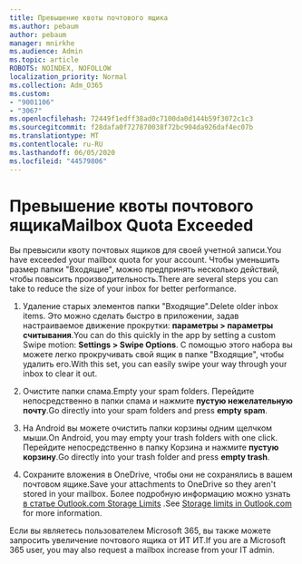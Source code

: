 ```yaml
---
title: Превышение квоты почтового ящика
ms.author: pebaum
author: pebaum
manager: mnirkhe
ms.audience: Admin
ms.topic: article
ROBOTS: NOINDEX, NOFOLLOW
localization_priority: Normal
ms.collection: Adm_O365
ms.custom:
- "9001106"
- "3067"
ms.openlocfilehash: 72449f1edff38ad0c7100da0d144b59f3072c1c3
ms.sourcegitcommit: f28dafa0f727870038f72bc904da926daf4ec07b
ms.translationtype: MT
ms.contentlocale: ru-RU
ms.lasthandoff: 06/05/2020
ms.locfileid: "44579806"
---
```

# <a name="mailbox-quota-exceeded"></a><span data-ttu-id="60695-102">Превышение квоты почтового ящика</span><span class="sxs-lookup"><span data-stu-id="60695-102">Mailbox Quota Exceeded</span></span>

<span data-ttu-id="60695-103">Вы превысили квоту почтовых ящиков для своей учетной записи.</span><span class="sxs-lookup"><span data-stu-id="60695-103">You have exceeded your mailbox quota for your account.</span></span> <span data-ttu-id="60695-104">Чтобы уменьшить размер папки "Входящие", можно предпринять несколько действий, чтобы повысить производительность.</span><span class="sxs-lookup"><span data-stu-id="60695-104">There are several steps you can take to reduce the size of your inbox for better performance.</span></span>

1. <span data-ttu-id="60695-105">Удаление старых элементов папки "Входящие".</span><span class="sxs-lookup"><span data-stu-id="60695-105">Delete older inbox items.</span></span> <span data-ttu-id="60695-106">Это можно сделать быстро в приложении, задав настраиваемое движение прокрутки: **параметры > параметры считывания**.</span><span class="sxs-lookup"><span data-stu-id="60695-106">You can do this quickly in the app by setting a custom Swipe motion: **Settings > Swipe Options**.</span></span> <span data-ttu-id="60695-107">С помощью этого набора вы можете легко прокручивать свой ящик в папке "Входящие", чтобы удалить его.</span><span class="sxs-lookup"><span data-stu-id="60695-107">With this set, you can easily swipe your way through your inbox to clear it out.</span></span>

2. <span data-ttu-id="60695-108">Очистите папки спама.</span><span class="sxs-lookup"><span data-stu-id="60695-108">Empty your spam folders.</span></span> <span data-ttu-id="60695-109">Перейдите непосредственно в папки спама и нажмите **пустую нежелательную почту**.</span><span class="sxs-lookup"><span data-stu-id="60695-109">Go directly into your spam folders and press **empty spam**.</span></span>

3. <span data-ttu-id="60695-110">На Android вы можете очистить папки корзины одним щелчком мыши.</span><span class="sxs-lookup"><span data-stu-id="60695-110">On Android, you may empty your trash folders with one click.</span></span> <span data-ttu-id="60695-111">Перейдите непосредственно в папку Корзина и нажмите **пустую корзину**.</span><span class="sxs-lookup"><span data-stu-id="60695-111">Go directly into your trash folder and press **empty trash**.</span></span> 

4. <span data-ttu-id="60695-112">Сохраните вложения в OneDrive, чтобы они не сохранялись в вашем почтовом ящике.</span><span class="sxs-lookup"><span data-stu-id="60695-112">Save your attachments to OneDrive so they aren't stored in your mailbox.</span></span> <span data-ttu-id="60695-113">Более подробную информацию можно узнать [в статье Outlook.com Storage Limits](https://support.office.com/article/storage-limits-in-outlook-com-7ac99134-69e5-4619-ac0b-2d313bba5e9e) .</span><span class="sxs-lookup"><span data-stu-id="60695-113">See [Storage limits in Outlook.com](https://support.office.com/article/storage-limits-in-outlook-com-7ac99134-69e5-4619-ac0b-2d313bba5e9e) for more information.</span></span> 

<span data-ttu-id="60695-114">Если вы являетесь пользователем Microsoft 365, вы также можете запросить увеличение почтового ящика от ИТ ИТ.</span><span class="sxs-lookup"><span data-stu-id="60695-114">If you are a Microsoft 365 user, you may also request a mailbox increase from your IT admin.</span></span>